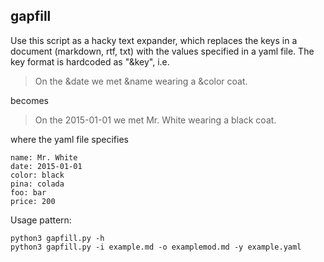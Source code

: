 ## gapfill

Use this script as a hacky text expander, which replaces the keys in a document (markdown, rtf, txt) with the values specified in a yaml file. The key format is hardcoded as "&key", i.e. 

> On the &date we met &name wearing a &color coat.

becomes

> On the 2015-01-01 we met Mr. White wearing a black coat.

where the yaml file specifies

    name: Mr. White
    date: 2015-01-01
    color: black
    pina: colada
    foo: bar
    price: 200

Usage pattern:

    python3 gapfill.py -h
    python3 gapfill.py -i example.md -o examplemod.md -y example.yaml
